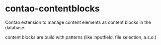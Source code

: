 # contao-contentblocks
Contao extension to manage content elements as content blocks in the database.

content blocks are build with patterns (like inputfield, file selection, a.s.o.)
